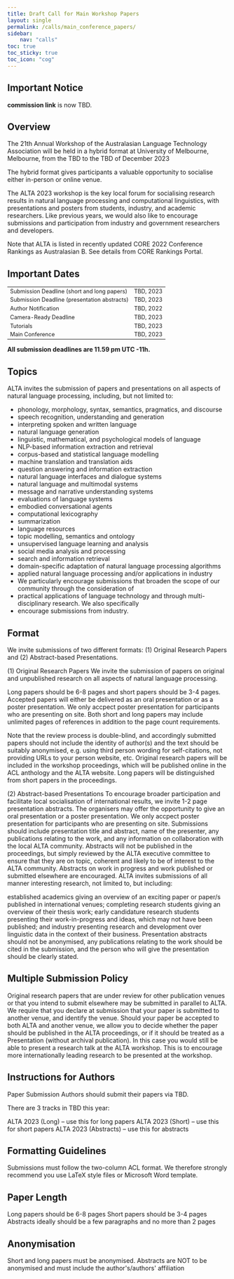 ```yaml
---
title: Draft Call for Main Workshop Papers
layout: single
permalink: /calls/main_conference_papers/
sidebar: 
    nav: "calls"
toc: true
toc_sticky: true
toc_icon: "cog"
---
```

## Important Notice
**commission link** is now TBD.

## Overview
The 21th Annual Workshop of the Australasian Language Technology Association will be held in a hybrid format at University of Melbourne, Melbourne, from the TBD to the TBD of December 2023

The hybrid format gives participants a valuable opportunity to socialise either in-person or online venue.

The ALTA 2023 workshop is the key local forum for socialising research results in natural language processing and computational linguistics, with presentations and posters from students, industry, and academic researchers. Like previous years, we would also like to encourage submissions and participation from industry and government researchers and developers.

Note that ALTA is listed in recently updated CORE 2022 Conference Rankings as Australasian B. See details from CORE Rankings Portal.

## Important Dates

<table style="width: auto; font-size: .9em;">
  <tr>
      <td>Submission Deadline (short and long papers)</td>
      <td>TBD, 2023</td>
  </tr>
  <tr>
      <td>Submission Deadline (presentation abstracts)</td>
      <td>TBD, 2023</td>
  </tr>
  <tr>
      <td>Author Notification</td>
      <td>TBD, 2022</td>
  </tr>
  <tr>
    <td>Camera-Ready Deadline</td>
    <td>TBD, 2023</td>
  </tr>
  <tr>
    <td>Tutorials</td>
    <td>TBD, 2023</td>
  </tr>
  <tr>
    <td>Main Conference</td>
    <td>TBD, 2023</td>
  </tr>
</table>

<b>All submission deadlines are 11.59 pm UTC -11h.</b>


## Topics
ALTA invites the submission of papers and presentations on all aspects of natural language processing, including, but not limited to:

- phonology, morphology, syntax, semantics, pragmatics, and discourse
- speech recognition, understanding and generation
- interpreting spoken and written language
- natural language generation
- linguistic, mathematical, and psychological models of language
- NLP-based information extraction and retrieval
- corpus-based and statistical language modelling
- machine translation and translation aids
- question answering and information extraction
- natural language interfaces and dialogue systems
- natural language and multimodal systems
- message and narrative understanding systems
- evaluations of language systems
- embodied conversational agents
- computational lexicography
- summarization
- language resources
- topic modelling, semantics and ontology
- unsupervised language learning and analysis
- social media analysis and processing
- search and information retrieval
- domain-specific adaptation of natural language processing algorithms
- applied natural language processing and/or applications in industry
- We particularly encourage submissions that broaden the scope of our community through the consideration of
- practical applications of language technology and through multi-disciplinary research. We also specifically
- encourage submissions from industry.

## Format
We invite submissions of two different formats: (1) Original Research Papers and (2) Abstract-based Presentations.

(1) Original Research Papers
We invite the submission of papers on original and unpublished research on all aspects of natural language processing.

Long papers should be 6-8 pages and short papers should be 3-4 pages. Accepted papers will either be delivered as an oral presentation or as a poster presentation. We only accpect poster presentation for participants who are presenting on site. Both short and long papers may include unlimited pages of references in addition to the page count requirements.

Note that the review process is double-blind, and accordingly submitted papers should not include the identity of author(s) and the text should be suitably anonymised, e.g. using third person wording for self-citations, not providing URLs to your person website, etc. Original research papers will be included in the workshop proceedings, which will be published online in the ACL anthology and the ALTA website. Long papers will be distinguished from short papers in the proceedings.

(2) Abstract-based Presentations
To encourage broader participation and facilitate local socialisation of international results, we invite 1-2 page presentation abstracts. The organisers may offer the opportunity to give an oral presentation or a poster presentation. We only accpect poster presentation for participants who are presenting on site. Submissions should include presentation title and abstract, name of the presenter, any publications relating to the work, and any information on collaboration with the local ALTA community. Abstracts will not be published in the proceedings, but simply reviewed by the ALTA executive committee to ensure that they are on topic, coherent and likely to be of interest to the ALTA community. Abstracts on work in progress and work published or submitted elsewhere are encouraged. ALTA invites submissions of all manner interesting research, not limited to, but including:

established academics giving an overview of an exciting paper or paper/s published in international venues;
completing research students giving an overview of their thesis work;
early candidature research students presenting their work-in-progress and ideas, which may not have been published; and
industry presenting research and development over linguistic data in the context of their business.
Presentation abstracts should not be anonymised, any publications relating to the work should be cited in the submission, and the person who will give the presentation should be clearly stated.

## Multiple Submission Policy
Original research papers that are under review for other publication venues or that you intend to submit elsewhere may be submitted in parallel to ALTA. We require that you declare at submission that your paper is submitted to another venue, and identify the venue. Should your paper be accepted to both ALTA and another venue, we allow you to decide whether the paper should be published in the ALTA proceedings, or if it should be treated as a Presentation (without archival publication). In this case you would still be able to present a research talk at the ALTA workshop. This is to encourage more internationally leading research to be presented at the workshop.

## Instructions for Authors
Paper Submission
Authors should submit their papers via TBD.

There are 3 tracks in TBD this year:

ALTA 2023 (Long) – use this for long papers
ALTA 2023 (Short) – use this for short papers
ALTA 2023 (Abstracts) – use this for abstracts

## Formatting Guidelines
Submissions must follow the two-column ACL format. We therefore strongly recommend you use LaTeX style files or Microsoft Word template.

## Paper Length
Long papers should be 6-8 pages
Short papers should be 3-4 pages
Abstracts ideally should be a few paragraphs and no more than 2 pages

## Anonymisation
Short and long papers must be anonymised.
Abstracts are NOT to be anonymised and must include the author's/authors' affiliation